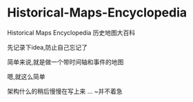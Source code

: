 # Historical-Maps-Encyclopedia
Historical Maps Encyclopedia
历史地图大百科

先记录下idea,防止自己忘记了

简单来说,就是做一个带时间轴和事件的地图

嗯,就这么简单

架构什么的稍后慢慢在写上来 ... ~并不着急
